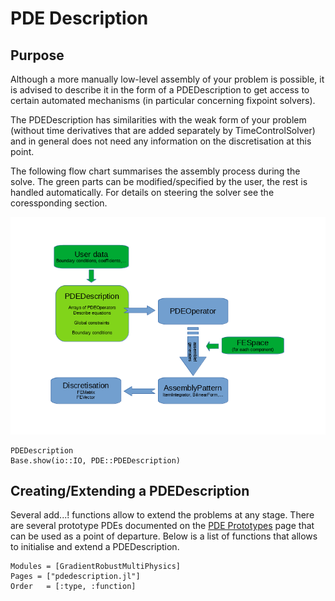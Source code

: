 
# PDE Description

## Purpose

Although a more manually low-level assembly of your problem is possible, it is advised to describe it in the form of a PDEDescription
to get access to certain automated mechanisms (in particular concerning fixpoint solvers).

The PDEDescription has similarities with the weak form of your problem (without time derivatives that are added separately by TimeControlSolver) and in general does not need any information on the discretisation at this point.

The following flow chart summarises the assembly process during the solve. The green parts can be modified/specified by the user, the rest is handled automatically. For details on steering the solver see the coressponding section.

![Assembly Flowchart](images/assembly_flowchart.png) 


```@docs
PDEDescription
Base.show(io::IO, PDE::PDEDescription)
```


## Creating/Extending a PDEDescription

Several add...! functions allow to extend the problems at any stage. There are several prototype PDEs documented on the [PDE Prototypes](@ref) page that can be used as a point of departure. Below is a list of functions that allows to initialise and extend a PDEDescription.

```@autodocs
Modules = [GradientRobustMultiPhysics]
Pages = ["pdedescription.jl"]
Order   = [:type, :function]
```
